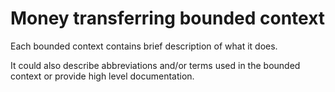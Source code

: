 # Money transferring bounded context

Each bounded context contains brief description of what it does.

It could also describe abbreviations and/or terms used in the bounded context or provide high level documentation.